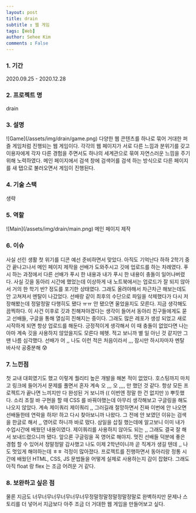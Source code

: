 ```yaml
---
layout: post
title: drain
subtitle : 웹 게임 
tags: [Web]
author: Sehee Kim
comments : False
---
```


<h3> 1. 기간</h3>
2020.09.25 - 2020.12.28

<h3> 2. 프로젝트 명</h3>
drain

<h3> 3. 설명</h3>
![Game](/assets/img/drain/game.png)
다양한 웹 콘텐츠를 하나로 묶어 거대한 퍼즐 게임처럼 진행되는 웹 게임이다. 각각의 웹 페이지가 서로 다른 느낌과 분위기를 갖고 이용자에게 각자 다른 경험을 주면서도 하나의 세계관으로 묶여 자연스러운 느낌을 주기 위해 노력하였다. 메인 페이지에서 검색 창에 검색어를 검색 하는 방식으로 다른 페이지를 새 탭으로 불러오면서 게임이 진행된다.

<h3> 4. 기술 스택</h3>
생략

<h3> 5. 역할</h3>
![Main](/assets/img/drain/main.png)
메인 페이지 제작

<h3> 6. 이슈</h3>
사실 선린 생활 첫 위기를 디콘 예선 준비하면서 맞았다. 아직도 기억난다 하하 2학기 중간 끝나고나서 메인 페이지 제작을 선배가 도와주시고 깃에 업로드를 하는 차례였다. 푸시 하는 과정에서 다른 선배가 푸시 한 내용과 내가 푸시 한 내용이 충돌이 일어나버렸다. 사실 깃을 동아리 시간에 했었는데 이상하게 내 노트북에서는 업로드가 잘 되지 않아서 거의 한 학기 반? 정도를 포기한 상태였다. 그래도 올려야해서 차근차근 해보는데도 안 고쳐져서 멘탈이 나갔었다. 선배랑 같이 최후의 수단으로 파일을 삭제했다가 다시 저장해봤는데 정말정말 다행히도 됐다 ㅠㅠ 안 됐으면 울었을지도 모른다. 지금 생각해도 끔찍하다. 이 사건 이후로 깃과 친해져야겠다는 생각이 들어서 동아리 친구들에게도 묻고 선배들, 구글을 통해 열심히 친해지는 중이다. 그래도 많은 레포가 생성 되었고 새로 시작하게 되면 항상 업로드를 해둔다. 긍정적이게 생각해서 이 때 충돌이 없었다면 나는 아마 계속 깃을 사용하지 않았을지도 모른다 헤헷. 적고 보니까 별 일 아닌 것 같지만 그땐 나름 심각했다. 선배가 어 ,, 나도 이런 적은 처음이라서 ,,, 잠시만 하시자마자 멘탈 바사삭 공중분해 😰

<h3> 7. 느낀점</h3>
첫 교내 대회였기도 했고 이렇게 퀄리티 높은 개발을 해본 적이 없었다. 호스팅까지 마치고 링크에 들어가서 문제를 풀면서 혼자 계속 오 ,,, 오 ,,,, 만 했던 것 같다. 항상 모든 프로젝트가 끝나면 느끼지만 다 완성된 거 보니까 (( 이번엔 정말 한 건 없지만 )) 뿌듯했다. 소리 조절 바 구현을 할 때 CSS 를 바꿔야했는데 아무리 생각해보고 구글링을 해도 나오지 않았다. 계속 제이쿼리 제이쿼리 ,, 그러길래 절망하면서 진짜 이번에 안 나오면 선배들한테 연락을 하자! 하고 다시 찾아보니까 나왔다. 그 전에 안 보였던 이유는 검색을 한글로 해서 ,, 영어로 하니까 바로 떴다. 삼일을 삽질 했는데에 알고보니 이미 내가 수업시간에 배웠던 내용이였다. 제이쿼리를 사용하지 않아도 되는 ,, 그래도 결국 잘 해서 보내드렸으니까 됐다. 앞으론 구글링을 꼭 영어로 해야지. 멋진 선배들 덕분에 좋은 경험 할 수 있어서 정말정말 감사했고 나도 이제 2학년이니까 곧 직계가 생길 텐데 ,, 나도 멋있게 해야하는데 ㅎㅎ 걱정이 많아졌다. 프로젝트를 진행하면서 동아리랑 정통 시간에 배웠던 HTML, CSS, JS 문법들을 어떻게 실제로 사용하는지 감이 잡혔다. 그래도 아직 float 랑 flex 는 조금 어려운 거 같다. 

<h3> 8. 보완하고 싶은 점</h3>
물론 지금도 너무너무너무너무너무너무정말정말정말정말정말로 완벽하지만 문제나 스토리를 더 넣어서 지금보다 아주 조금 더 거대한 웹 게임을 만들어보고 싶다.